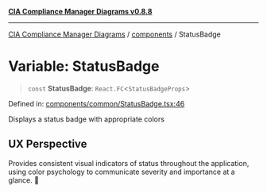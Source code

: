 [**CIA Compliance Manager Diagrams v0.8.8**](../../README.md)

***

[CIA Compliance Manager Diagrams](../../modules.md) / [components](../README.md) / StatusBadge

# Variable: StatusBadge

> `const` **StatusBadge**: `React.FC`\<`StatusBadgeProps`\>

Defined in: [components/common/StatusBadge.tsx:46](https://github.com/Hack23/cia-compliance-manager/blob/67855c73d041b21b5f90a46884e0e48cd0961cda/src/components/common/StatusBadge.tsx#L46)

Displays a status badge with appropriate colors

## UX Perspective

Provides consistent visual indicators of status throughout the
application, using color psychology to communicate severity and
importance at a glance. 🎨
